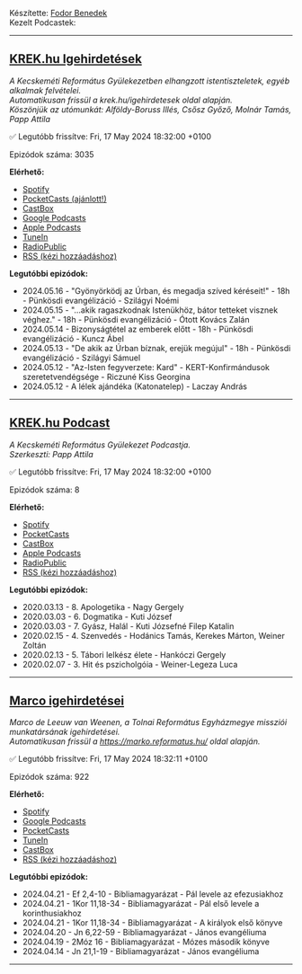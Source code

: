 

Készítette: [Fodor Benedek](https://github.com/redyau)\
Kezelt Podcastek:

---
## [KREK.hu Igehirdetések](https://krek.hu)
_A Kecskeméti Református Gyülekezetben elhangzott istentiszteletek, egyéb alkalmak felvételei.\
Automatikusan frissül a krek.hu/igehirdetesek oldal alapján.\
Köszönjük az utómunkát: Alföldy-Boruss Illés, Csősz Győző, Molnár Tamás, Papp Attila_

✅ Legutóbb frissítve: Fri, 17 May 2024 18:32:00 +0100

Epizódok száma: 3035

**Elérhető:**
 - [Spotify](https://open.spotify.com/show/6xtPzwRylDoUcGQtX92ZBT)
 - [PocketCasts (ajánlott!)](https://pca.st/j7pxwtz3)
 - [CastBox](https://castbox.fm/channel/KREK.hu-Igehirdetések-id4762991)
 - [Google Podcasts](https://podcasts.google.com/feed/aHR0cHM6Ly9yZWZvcm1hdHVzLmdpdGh1Yi5pby9zY3JhcGVjYXN0L2tyZWsucnNz)
 - [Apple Podcasts](https://podcasts.apple.com/us/podcast/krek-hu-igehirdetések/id1606886562)
 - [TuneIn](https://tunein.com/podcasts/Religion--Spirituality-Podcasts/KREKhu-Igehirdetesek-p1611771/)
 - [RadioPublic](https://radiopublic.com/krekhu-igehirdetsek-6V4z9M)
 - [RSS (kézi hozzáadáshoz)](https://reflabs.hu/scrapecast/krek.rss)

**Legutóbbi epizódok:**
 - 2024.05.16 - "Gyönyörködj az Úrban, és megadja szíved kéréseit!" - 18h - Pünkösdi evangélizáció - Szilágyi Noémi
 - 2024.05.15 - "...akik ragaszkodnak Istenükhöz, bátor tetteket visznek véghez." - 18h - Pünkösdi evangélizáció - Ótott Kovács Zalán
 - 2024.05.14 - Bizonyságtétel az emberek előtt - 18h - Pünkösdi evangélizáció - Kuncz Ábel
 - 2024.05.13 - "De akik az Úrban bíznak, erejük megújul" - 18h - Pünkösdi evangélizáció - Szilágyi Sámuel
 - 2024.05.12 - "Az-Isten fegyverzete: Kard" - KERT-Konfirmándusok szeretetvendégsége - Riczuné Kiss Georgina
 - 2024.05.12 - A lélek ajándéka (Katonatelep) - Laczay András

---

## [KREK.hu Podcast](https://krek.hu/podcast)
_A Kecskeméti Református Gyülekezet Podcastja. \
Szerkeszti: Papp Attila_

✅ Legutóbb frissítve: Fri, 17 May 2024 18:32:00 +0100

Epizódok száma: 8

**Elérhető:**
 - [Spotify](https://open.spotify.com/show/6LA5xcckdjpSbougqHGsFb)
 - [PocketCasts](https://pca.st/f932spzv)
 - [CastBox](https://castbox.fm/channel/id4772853)
 - [Apple Podcasts](https://podcasts.apple.com/us/podcast/krek-hu-podcast/id1607891600)
 - [RadioPublic](https://radiopublic.com/krekhu-podcast-WdmlkL)
 - [RSS (kézi hozzáadáshoz)](https://reflabs.hu/scrapecast/krekPodcast.rss)

**Legutóbbi epizódok:**
 - 2020.03.13 - 8. Apologetika - Nagy Gergely
 - 2020.03.03 - 6. Dogmatika - Kuti József
 - 2020.03.03 - 7. Gyász, Halál - Kuti Józsefné Filep Katalin
 - 2020.02.15 - 4. Szenvedés - Hodánics Tamás, Kerekes Márton, Weiner Zoltán
 - 2020.02.13 - 5. Tábori lelkész élete - Hankóczi Gergely
 - 2020.02.07 - 3. Hit és pszicholgóia - Weiner-Legeza Luca

---

## [Marco igehirdetései](https://marko.reformatus.hu/)
_Marco de Leeuw van Weenen, a Tolnai Református Egyházmegye missziói munkatársának igehirdetései.\
Automatikusan frissül a https://marko.reformatus.hu/ oldal alapján._

✅ Legutóbb frissítve: Fri, 17 May 2024 18:32:11 +0100

Epizódok száma: 922

**Elérhető:**
 - [Spotify](https://open.spotify.com/show/7ETtVJt3N9QxHxVNo60C9J)
 - [Google Podcasts](https://podcasts.google.com/feed/aHR0cHM6Ly9yZWZvcm1hdHVzLmdpdGh1Yi5pby9zY3JhcGVjYXN0L21hcmNvLnJzcw)
 - [PocketCasts](https://pca.st/14nmdojx)
 - [TuneIn](https://tunein.com/podcasts/Religion--Spirituality-Podcas/Marco-igehirdetesei-p1785905/)
 - [CastBox](https://castbox.fm/ch/5087121)
 - [RSS (kézi hozzáadáshoz)](https://reflabs.hu/scrapecast/marco.rss)

**Legutóbbi epizódok:**
 - 2024.04.21 - Ef 2,4-10 - Bibliamagyarázat - Pál levele az efezusiakhoz
 - 2024.04.21 - 1Kor 11,18-34 - Bibliamagyarázat - Pál első levele a korinthusiakhoz
 - 2024.04.21 - 1Kor 11,18-34 - Bibliamagyarázat - A királyok első könyve
 - 2024.04.20 - Jn 6,22-59 - Bibliamagyarázat - János evangéliuma
 - 2024.04.19 - 2Móz 16 - Bibliamagyarázat - Mózes második könyve
 - 2024.04.14 - Jn 21,1-19 - Bibliamagyarázat - János evangéliuma

---

